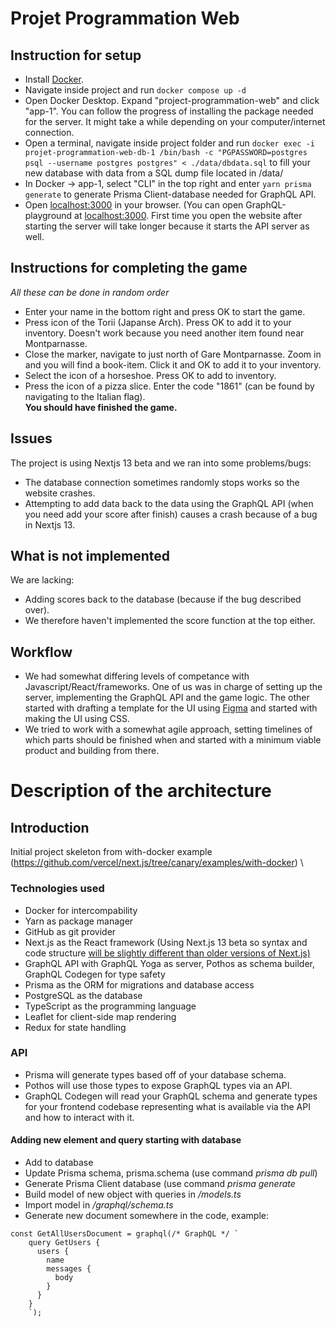 # Projet Programmation Web

## Instruction for setup
- Install [Docker](https://www.docker.com/products/docker-desktop/).
- Navigate inside project and run ```docker compose up -d```
- Open Docker Desktop. Expand "project-programmation-web" and click "app-1". You can follow the progress of installing the package needed for the server. It might take a while depending on your computer/internet connection.
- Open a terminal, navigate inside project folder and run ```docker exec -i projet-programmation-web-db-1 /bin/bash -c "PGPASSWORD=postgres psql --username postgres postgres" < ./data/dbdata.sql``` to fill your new database with data from a SQL dump file located in /data/
- In Docker -> app-1, select "CLI" in the top right and enter ```yarn prisma generate``` to generate Prisma Client-database needed for GraphQL API.
- Open [localhost:3000](localhost:3000) in your browser. (You can open GraphQL-playground at [localhost:3000](localhost:3000/api/graphql). First time you open the website after starting the server will take longer because it starts the API server as well.

## Instructions for completing the game
<em>All these can be done in random order</em>
- Enter your name in the bottom right and press OK to start the game.
- Press icon of the Torii (Japanse Arch). Press OK to add it to your inventory. Doesn't work because you need another item found near Montparnasse.
- Close the marker, navigate to just north of Gare Montparnasse. Zoom in and you will find a book-item. Click it and OK to add it to your inventory.
- Select the icon of a horseshoe. Press OK to add to inventory.
- Press the icon of a pizza slice. Enter the code "1861" (can be found by navigating to the Italian flag). \
**You should have finished the game.**

## Issues
The project is using Nextjs 13 beta and we ran into some problems/bugs:
- The database connection sometimes randomly stops works so the website crashes.
- Attempting to add data back to the data using the GraphQL API (when you need add your score after finish) causes a crash because of a bug in Nextjs 13.

## What is not implemented
We are lacking:
- Adding scores back to the database (because if the bug described over).
- We therefore haven't implemented the score function at the top either.

## Workflow
- We had somewhat differing levels of competance with Javascript/React/frameworks. One of us was in charge of setting up the server, implementing the GraphQL API and the game logic. The other started with drafting a template for the UI using [Figma](https://www.figma.com/) and started with making the UI using CSS. 
- We tried to work with a somewhat agile approach, setting timelines of which parts should be finished when and started with a minimum viable product and building from there.

# Description of the architecture
## Introduction
Initial project skeleton from with-docker example (https://github.com/vercel/next.js/tree/canary/examples/with-docker) \

### Technologies used

- Docker for intercompability
- Yarn as package manager
- GitHub as git provider
- Next.js as the React framework (Using Next.js 13 beta so syntax and code structure [will be slightly different than older versions of Next.js)](https://nextjs.org/blog/next-13)
- GraphQL API with GraphQL Yoga as server, Pothos as schema builder, GraphQL Codegen for type safety
- Prisma as the ORM for migrations and database access
- PostgreSQL as the database
- TypeScript as the programming language
- Leaflet for client-side map rendering
- Redux for state handling

### API
- Prisma will generate types based off of your database schema.
- Pothos will use those types to expose GraphQL types via an API.
- GraphQL Codegen will read your GraphQL schema and generate types for your frontend codebase representing what is available via the API and how to interact with it.

#### Adding new element and query starting with database
- Add to database
- Update Prisma schema, prisma.schema (use command <em>prisma db pull</em>)
- Generate Prisma Client database (use command <em>prisma generate</em>
- Build model of new object with queries in <em>/models.ts</em>
- Import model in <em>/graphql/schema.ts</em>
- Generate new document somewhere in the code, example:
```
const GetAllUsersDocument = graphql(/* GraphQL */ `
    query GetUsers {
      users {
        name
        messages {
          body
        }
      }
    }
    `);
```
